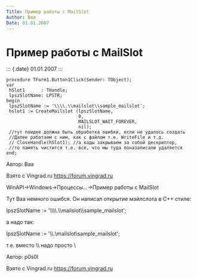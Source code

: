 ```yaml
---
Title: Пример работы с MailSlot
Author: Baa
Date: 01.01.2007
---
```



Пример работы с MailSlot
========================

::: {.date}
01.01.2007
:::

    procedure TForm1.Button1Click(Sender: TObject);
    var
     hSlot1      : THandle;
     lpszSlotName: LPSTR;
    begin
     lpszSlotName := '\\\\.\\mailslot\\sample_mailslot';
     hslot1 := CreateMailslot (lpszSlotName,
                               0,
                               MAILSLOT_WAIT_FOREVER,
                               nil);
     //тут поидее должна быть обработка ошибки, если не удалось создать 
     //Далее работаем с ним, как с файлом т.е. WriteFile и т.д.
     // CloseHandle(hSlot1); //а кады закрываем за собой дескриптор, 
     //то память чистится т.е. все, что мы туда поназаписали удаляется
    end;

Автор: Baa

Взято с Vingrad.ru <https://forum.vingrad.ru>

WinAPI-\>Windows-\>Процессы\...-\>Пример работы с MailSlot

Тут Baa немного ошибся. Он написал открытие мэйлслота в C++ стиле:

lpszSlotName := \'\\\\\\\\.\\\\mailslot\\\\sample\_mailslot\';

а надо так:

lpszSlotName := \'\\\\.\\mailslot\\sample\_mailslot\';

т.е. вместо \\\\ надо просто \

Автор: p0s0l

Взято с Vingrad.ru <https://forum.vingrad.ru>
